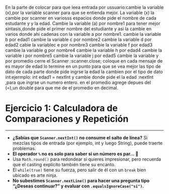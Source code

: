 En la parte de colocar para que leea entrada por ussuario:cambie la variable (x),por la variable scanner para que se entienda mejor.
La  variable (x) la cambie por scanner en variosss espacios donde pide el nombre de cada estudante y y la edad.
Cambie la variable (a) por nombre1 para tener mejor sintasis,donde pide el primer nombre del estudiante y asi la cambie en varios donde ahi cadenas con la variable a por nombre1.
cambie la variable b por edad1 
cambie la variable c por nombre2
cambie la variable d por edad2
cabie la variablec e por nombre3
cambie la variable f por edad3
cambie la variable g por nombre4
cambie la variable h por edad4
cambie la variable i por nombre5
cambie la variable j por edad5
cambie la variable y por promedio
cerre el Scanner :scanner.close;
coloque en cada mensaje de es mayor de edad lo termine en un punto para que se vea mejor
las tipo de dato de cada parte donde pide ingrse la edad la cambien por el tipo de dato int:ejermplo: int edad1 = nextInt y cambie donde pide el la edad :nextInt ,para que ingrse un numero entero.
 en el promedio agrege depues del (=),un double para que me de el promedio en decimal.





# **Ejercicio 1: Calculadora de Comparaciones y Repetición**

---

- **¿Sabías que `Scanner.nextInt()` no consume el salto de línea?** Si mezclas tipos de entrada (por ejemplo, int y luego String), puede traerte problemas.
- **El operador `%` no es solo para saber si un número es par… 👀**
- Usa `Math.round()` para redondear si quieres impresionar, pero recuerda que el casting explícito también tiene su encanto.
- El `while(true)` tiene su fuerza, pero salir de él con un `break` bien ubicado es arte ninja.
- **No subestimes `Scanner.nextLine()` para hacer una pregunta tipo “¿Deseas continuar?” y evaluar con `.equalsIgnoreCase("si")`.**